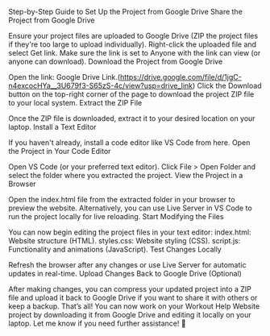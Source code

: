 Step-by-Step Guide to Set Up the Project from Google Drive
Share the Project from Google Drive

Ensure your project files are uploaded to Google Drive (ZIP the project files if they're too large to upload individually).
Right-click the uploaded file and select Get link.
Make sure the link is set to Anyone with the link can view (or anyone can download).
Download the Project from Google Drive

Open the link: Google Drive Link.(https://drive.google.com/file/d/1jgC-n4excocHYa__3U679f3-S65zS-4c/view?usp=drive_link)
Click the Download button on the top-right corner of the page to download the project ZIP file to your local system.
Extract the ZIP File

Once the ZIP file is downloaded, extract it to your desired location on your laptop.
Install a Text Editor

If you haven't already, install a code editor like VS Code from here.
Open the Project in Your Code Editor

Open VS Code (or your preferred text editor).
Click File > Open Folder and select the folder where you extracted the project.
View the Project in a Browser

Open the index.html file from the extracted folder in your browser to preview the website.
Alternatively, you can use Live Server in VS Code to run the project locally for live reloading.
Start Modifying the Files

You can now begin editing the project files in your text editor:
index.html: Website structure (HTML).
styles.css: Website styling (CSS).
script.js: Functionality and animations (JavaScript).
Test Changes Locally

Refresh the browser after any changes or use Live Server for automatic updates in real-time.
Upload Changes Back to Google Drive (Optional)

After making changes, you can compress your updated project into a ZIP file and upload it back to Google Drive if you want to share it with others or keep a backup.
That’s all! You can now work on your Workout Help Website project by downloading it from Google Drive and editing it locally on your laptop. Let me know if you need further assistance! 🚀







